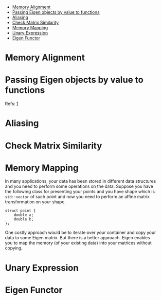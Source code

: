 - [Memory Alignment](#memory-alignment)
- [Passing Eigen objects by value to functions](#passing-eigen-objects-by-value-to-functions)
- [Aliasing](#aliasing)
- [Check Matrix Similarity](#check-matrix-similarity)
- [Memory Mapping](#memory-mapping)
- [Unary Expression](#unary-expression)
- [Eigen Functor](#eigen-functor)


# Memory Alignment
# Passing Eigen objects by value to functions

Refs: [1](https://eigen.tuxfamily.org/dox/TopicFunctionTakingEigenTypes.html)

# Aliasing
# Check Matrix Similarity 
# Memory Mapping
In many applications, your data has been stored in different data structures and you need to perform some operations on the data. Suppose you have the following class for presenting your points and you have shape which is `std::vector` of such point and now you need to perform an affine matrix transformation on your shape. 
```
struct point {
    double a;
    double b;
};
```
One costly approach would be to iterate over your container and copy your data to some Eigen matrix. But there is a better approach. Eigen enables you to map the memory (of your existing data) into your matrices without copying.
# Unary Expression
# Eigen Functor

